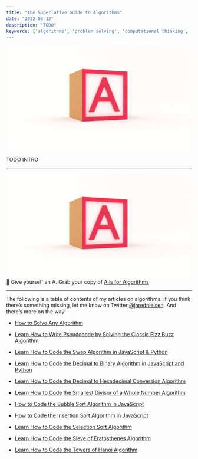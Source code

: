 ```yaml
---
title: "The Superlative Guide to Algorithms"
date: "2022-08-12"
description: "TODO"
keywords: ['algorithms', 'problem solving', 'computational thinking', 'heuristics']
---
```



![ algorithms ](./jarednielsen-algorithms.png)

TODO INTRO 

---

![A is for Algorithms](./jarednielsen-algorithms.png)
💯 Give yourself an A. Grab your copy of [A is for Algorithms](https://gum.co/algorithms)

---

The following is a table of contents of my articles on algorithms. If you think there’s something missing, let me know on Twitter [@jarednielsen](https://twitter.com/jarednielsen). And there’s more on the way!

* [How to Solve Any Algorithm](#)

* [Learn How to Write Pseudocode by Solving the Classic Fizz Buzz Algorithm](https://jarednielsen.com/algorithm-pseudocode/)

* [Learn How to Code the Swap Algorithm in JavaScript & Python](https://jarednielsen.com/algorithm-swap/)

* [Learn How to Code the Decimal to Binary Algorithm in JavaScript and Python](https://jarednielsen.com/algorithm-decimal-binary/)

* [Learn How to Code the Decimal to Hexadecimal Conversion Algorithm](https://jarednielsen.com/algorithm-decimal-hexadecimal/)

* [Learn How to Code the Smallest Divisor of a Whole Number Algorithm](https://jarednielsen.com/algorithm-smallest-divisor/)

* [How to Code the Bubble Sort Algorithm in JavaScript](https://jarednielsen.com/algorithm-bubble-sort/)

* [How to Code the Insertion Sort Algorithm in JavaScript](https://jarednielsen.com/algorithm-insertion-sort/)

* [Learn How to Code the Selection Sort Algorithm](https://jarednielsen.com/algorithm-selection-sort/)

* [Learn How to Code the Sieve of Eratosthenes Algorithm](https://jarednielsen.com/algorithm-sieve-eratosthenes/)

* [Learn How to Code the Towers of Hanoi Algorithm](https://jarednielsen.com/algorithm-towers-hanoi/)